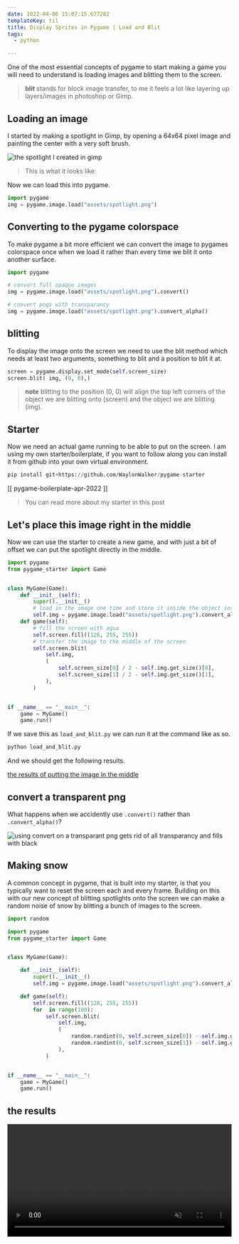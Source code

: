 ```yaml
---
date: 2022-04-06 15:07:15.677282
templateKey: til
title: Display Sprites in Pygame | Load and Blit
tags:
  - python

---
```


One of the most essential concepts of pygame to start making a game you will
need to understand is loading images and blitting them to the screen.

> **blit** stands for block image transfer, to me it feels a lot like layering
> up layers/images in photoshop or Gimp.

## Loading an image

I started by making a spotlight in Gimp, by opening a 64x64 pixel image and
painting the center with a very soft brush.

![the spotlight I created in gimp](./spotlight.png)

> This is what it looks like

Now we can load this into pygame.

```python
import pygame
img = pygame.image.load("assets/spotlight.png")
```

## Converting to the pygame colorspace

To make pygame a bit more efficient we can convert the image to pygames
colorspace once when we load it rather than every time we blit it onto another
surface.

```python
import pygame

# convert full opaque images
img = pygame.image.load("assets/spotlight.png").convert()

# convert pngs with transparancy
img = pygame.image.load("assets/spotlight.png").convert_alpha()
```

## blitting

To display the image onto the screen we need to use the blit method which needs
at least two arguments, something to blit and a position to blit it at.

```python
screen = pygame.display.set_mode(self.screen_size)
screen.blit( img, (0, 0),)
```

> **note** blitting to the position (0, 0) will align the top left corners of
> the object we are blitting onto (screen) and the object we are blitting
> (img).

## Starter

Now we need an actual game running to be able to put on the screen.  I am using
my own starter/boilerplate, if you want to follow along you can install it from
github into your own virtual environment.

```python
pip install git+https://github.com/WaylonWalker/pygame-starter
```

[[ pygame-boilerplate-apr-2022 ]]

> You can read more about my starter in this post

## Let's place this image right in the middle

Now we can use the starter to create a new game, and with just a bit of offset
we can put the spotlight directly in the middle.

```python
import pygame
from pygame_starter import Game


class MyGame(Game):
    def __init__(self):
        super().__init__()
        # load in the image one time and store it inside the object instance
        self.img = pygame.image.load("assets/spotlight.png").convert_alpha()
    def game(self):
        # fill the screen with aqua
        self.screen.fill((128, 255, 255))
        # transfer the image to the middle of the screen
        self.screen.blit(
            self.img,
            (
                self.screen_size[0] / 2 - self.img.get_size()[0],
                self.screen_size[1] / 2 - self.img.get_size()[1],
            ),
        )


if __name__ == "__main__":
    game = MyGame()
    game.run()
```

If we save this as `load_and_blit.py` we can run it at the command like as so.

```python
python load_and_blit.py
```

And we should get the following results.

[the results of putting the image in the middle](https://images.waylonwalker.com/pygame-load-blit-center-alpha.png)

## convert a transparent png

What happens when we accidently use `.convert()` rather than `.convert_alpha()`?

![using convert on a transparant png gets rid of all transparancy and fills with black](https://images.waylonwalker.com/pygame-load-blit-center-no-alpha.png)

## Making snow

A common concept in pygame, that is built into my starter, is that you
typically want to reset the screen each and every frame.  Building on this with
our new concept of blitting spotlights onto the screen we can make a random
noise of snow by blitting a bunch of images to the screen.

```python
import random

import pygame
from pygame_starter import Game


class MyGame(Game):

    def __init__(self):
        super().__init__()
        self.img = pygame.image.load("assets/spotlight.png").convert_alpha()

    def game(self):
        self.screen.fill((128, 255, 255))
        for  in range(100):
            self.screen.blit(
                self.img,
                (
                    random.randint(0, self.screen_size[0]) - self.img.get_size()[0],
                    random.randint(0, self.screen_size[1]) - self.img.get_size()[1],
                ),
            )


if __name__ == "__main__":
    game = MyGame()
    game.run()
```

## the results

<video autoplay="" controls="" loop="true" muted="" playsinline="" width="100%">
    <source src="https://images.waylonwalker.com/pygame-snow.mp4" type="video/mp4">
    Sorry, your browser doesn't support embedded videos.
</video>
